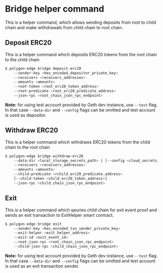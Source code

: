 # Bridge helper command

This is a helper command, which allows sending deposits from root to child chain and make withdrawals from child chain to root chain.

## Deposit ERC20

This is a helper command which deposits ERC20 tokens from the root chain to the child chain

```bash
$ polygon-edge bridge deposit-erc20
    --sender-key <hex_encoded_depositor_private_key>
    --receivers <receivers_addresses>
    --amounts <amounts>
    --root-token <root_erc20_token_address>
    --root-predicate <root_erc20_predicate_address>
    --json-rpc <root_chain_json_rpc_endpoint>
```

**Note:** for using test account provided by Geth dev instance, use `--test` flag. In that case `--data-dir` and `--config` flags can be omitted and test account is used as depositor.

## Withdraw ERC20

This is a helper command which withdraws ERC20 tokens from the child chain to the root chain

```bash
$ polygon-edge bridge withdraw-erc20
    --data-dir <local_storage_secrets_path> | [--config <cloud_secrets_manager_config_path>]
    --receivers <receivers_addresses>
    --amounts <amounts>
    --child-predicate <rchild_erc20_predicate_address>
    [--child-token <child_erc20_token_address>]
    --json-rpc <child_chain_json_rpc_endpoint>
```

## Exit

This is a helper command which qeuries child chain for exit event proof and sends an exit transaction to ExitHelper smart contract.

```bash
$ polygon-edge bridge exit
    --sender-key <hex_encoded_txn_sender_private_key>
    --exit-helper <exit_helper_address>
    --exit-id <exit_event_id>
    --root-json-rpc <root_chain_json_rpc_endpoint>
    --child-json-rpc <child_chain_json_rpc_endpoint>
```

**Note:** for using test account provided by Geth dev instance, use `--test` flag. In that case `--data-dir` and `--config` flags can be omitted and test account is used as an exit transaction sender.
